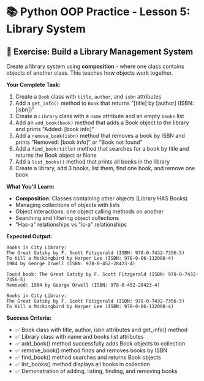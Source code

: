 # 📚 Python OOP Practice - Lesson 5: Library System

## 📝 Exercise: Build a Library Management System

Create a library system using **composition** - where one class contains objects of another class. This teaches how objects work together.

**Your Complete Task:**
1. Create a `Book` class with `title`, `author`, and `isbn` attributes
2. Add a `get_info()` method to `Book` that returns "[title] by [author] (ISBN: [isbn])"
3. Create a `Library` class with a `name` attribute and an empty `books` list
4. Add an `add_book(book)` method that adds a Book object to the library and prints "Added: [book info]"
5. Add a `remove_book(isbn)` method that removes a book by ISBN and prints "Removed: [book info]" or "Book not found"
6. Add a `find_book(title)` method that searches for a book by title and returns the Book object or None
7. Add a `list_books()` method that prints all books in the library
8. Create a library, add 3 books, list them, find one book, and remove one book

**What You'll Learn:**
- **Composition**: Classes containing other objects (Library HAS Books)
- Managing collections of objects with lists
- Object interactions: one object calling methods on another
- Searching and filtering object collections
- "Has-a" relationships vs "is-a" relationships

**Expected Output:**
```
Books in City Library:
The Great Gatsby by F. Scott Fitzgerald (ISBN: 978-0-7432-7356-5)
To Kill a Mockingbird by Harper Lee (ISBN: 978-0-06-112008-4)
1984 by George Orwell (ISBN: 978-0-452-28423-4)

Found book: The Great Gatsby by F. Scott Fitzgerald (ISBN: 978-0-7432-7356-5)
Removed: 1984 by George Orwell (ISBN: 978-0-452-28423-4)

Books in City Library:
The Great Gatsby by F. Scott Fitzgerald (ISBN: 978-0-7432-7356-5)
To Kill a Mockingbird by Harper Lee (ISBN: 978-0-06-112008-4)
```

**Success Criteria:**
- ✅ Book class with title, author, isbn attributes and get_info() method
- ✅ Library class with name and books list attributes
- ✅ add_book() method successfully adds Book objects to collection
- ✅ remove_book() method finds and removes books by ISBN
- ✅ find_book() method searches and returns Book objects
- ✅ list_books() method displays all books in collection
- ✅ Demonstration of adding, listing, finding, and removing books